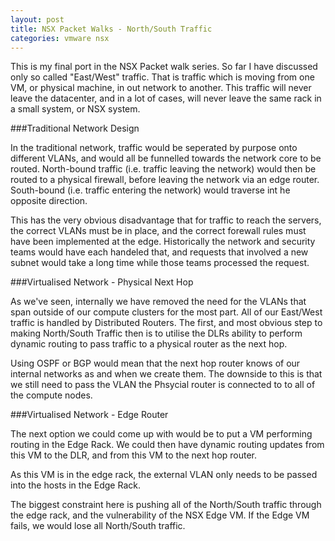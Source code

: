 ```yaml
---
layout: post
title: NSX Packet Walks - North/South Traffic
categories: vmware nsx
---
```


This is my final port in the NSX Packet walk series. So far I have discussed only so called "East/West" traffic. That is traffic which is moving from one VM, or physical machine, in out network to another. This traffic will never leave the datacenter, and in a lot of cases, will never leave the same rack in a small system, or NSX system.

###Traditional Network Design

In the traditional network, traffic would be seperated by purpose onto different VLANs, and would all be funnelled towards the network core to be routed. North-bound traffic (i.e. traffic leaving the network) would then be routed to a physical firewall, before leaving the network via an edge router. South-bound (i.e. traffic entering the network) would  traverse int he opposite direction.

This has the very obvious disadvantage that for traffic to reach the servers, the correct VLANs must be in place, and the correct forewall rules must have been implemented at the edge. Historically the network and security teams would have each handeled that, and requests that involved a new subnet would take a long time while those teams processed the request.

###Virtualised Network - Physical Next Hop

As we've seen, internally we have removed the need for the VLANs that span outside of our compute clusters for the most part. All of our East/West traffic is handled by Distributed Routers. The first, and most obvious step to making North/South Traffic then is to utilise the DLRs ability to perform dynamic routing to pass traffic to a physical router as the next hop. 

Using OSPF or BGP would mean that the next hop router knows of our internal networks as and when we create them. The downside to this is that we still need to pass the VLAN the Phsycial router is connected to to all of the compute nodes.

###Virtualised Network - Edge Router

The next option we could come up with would be to put a VM performing routing in the Edge Rack. We could then have dynamic routing updates from this VM to the DLR, and from this VM to the next hop router.

As this VM is in the edge rack, the external VLAN only needs to be passed into the hosts in the Edge Rack.

The biggest constraint here is pushing all of the North/South traffic through the edge rack, and the vulnerability of the NSX Edge VM. If the Edge VM fails, we would lose all North/South traffic.

